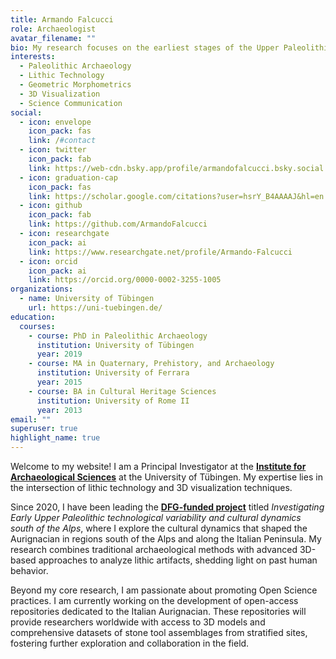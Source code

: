 ```yaml
---
title: Armando Falcucci
role: Archaeologist
avatar_filename: ""
bio: My research focuses on the earliest stages of the Upper Paleolithic. I am currently analyzing several Aurignacian sites in Italy to better understand the chrono-cultural development of this technocomplex and explore the role of climate change in the evolution of stone tool technologies.
interests:
  - Paleolithic Archaeology
  - Lithic Technology
  - Geometric Morphometrics
  - 3D Visualization
  - Science Communication
social:
  - icon: envelope
    icon_pack: fas
    link: /#contact
  - icon: twitter
    icon_pack: fab
    link: https://web-cdn.bsky.app/profile/armandofalcucci.bsky.social
  - icon: graduation-cap
    icon_pack: fas
    link: https://scholar.google.com/citations?user=hsrY_B4AAAAJ&hl=en
  - icon: github
    icon_pack: fab
    link: https://github.com/ArmandoFalcucci
  - icon: researchgate
    icon_pack: ai
    link: https://www.researchgate.net/profile/Armando-Falcucci
  - icon: orcid
    icon_pack: ai
    link: https://orcid.org/0000-0002-3255-1005
organizations:
  - name: University of Tübingen
    url: https://uni-tuebingen.de/
education:
  courses:
    - course: PhD in Paleolithic Archaeology
      institution: University of Tübingen
      year: 2019
    - course: MA in Quaternary, Prehistory, and Archaeology
      institution: University of Ferrara
      year: 2015
    - course: BA in Cultural Heritage Sciences
      institution: University of Rome II
      year: 2013
email: ""
superuser: true
highlight_name: true
---
```


Welcome to my website! I am a Principal Investigator at the [**Institute for Archaeological Sciences**](https://uni-tuebingen.de/en/faculties/faculty-of-science/departments/geosciences/work-groups-contacts/prehistory-and-archaeological-sciences/ina/) at the University of Tübingen. My expertise lies in the intersection of lithic technology and 3D visualization techniques.

Since 2020, I have been leading the [**DFG-funded project**](https://gepris.dfg.de/gepris/projekt/431809858?language=en) titled *Investigating Early Upper Paleolithic technological variability and cultural dynamics south of the Alps*, where I explore the cultural dynamics that shaped the Aurignacian in regions south of the Alps and along the Italian Peninsula. My research combines traditional archaeological methods with advanced 3D-based approaches to analyze lithic artifacts, shedding light on past human behavior.

Beyond my core research, I am passionate about promoting Open Science practices. I am currently working on the development of open-access repositories dedicated to the Italian Aurignacian. These repositories will provide researchers worldwide with access to 3D models and comprehensive datasets of stone tool assemblages from stratified sites, fostering further exploration and collaboration in the field.
